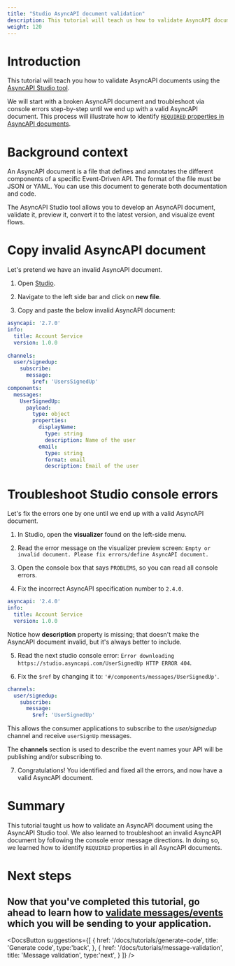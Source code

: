 ```yaml
---
title: "Studio AsyncAPI document validation"
description: This tutorial will teach us how to validate AsyncAPI documents using the AsyncAPI Studio tool.
weight: 120
---
```


# Introduction
This tutorial will teach you how to validate AsyncAPI documents using the [AsyncAPI Studio tool](https://studio.asyncapi.com/).

We will start with a broken AsyncAPI document and troubleshoot via console errors step-by-step until we end up with a valid AsyncAPI document. This process will illustrate how to identify [`REQUIRED` properties in AsyncAPI documents](https://www.asyncapi.com/docs/reference/specification/v2.5.0#A2SObject).

# Background context
An AsyncAPI document is a file that defines and annotates the different components of a specific Event-Driven API. The format of the file must be JSON or YAML. You can use this document to generate both documentation and code.

The AsyncAPI Studio tool allows you to develop an AsyncAPI document, validate it, preview it, convert it to the latest version, and visualize event flows.

# Copy invalid AsyncAPI document
Let's pretend we have an invalid AsyncAPI document.

1. Open [Studio](https://studio.asyncapi.com/).

2. Navigate to the left side bar and click on **new file**.

3. Copy and paste the below invalid AsyncAPI document:

```yaml
asyncapi: '2.7.0'
info:
  title: Account Service
  version: 1.0.0
  
channels:
  user/signedup:
    subscribe:
      message:
        $ref: 'UsersSignedUp'
components:
  messages:
    UserSignedUp:
      payload:
        type: object
        properties:
          displayName:
            type: string
            description: Name of the user
          email:
            type: string
            format: email
            description: Email of the user
 ``` 

# Troubleshoot Studio console errors
Let's fix the errors one by one until we end up with a valid AsyncAPI document.

1. In Studio, open the **visualizer** found on the left-side menu.
 
2. Read the error message on the visualizer preview screen: `Empty or invalid document. Please fix errors/define AsyncAPI document.`

3. Open the console box that says `PROBLEMS`, so you can read all console errors.

4. Fix the incorrect AsyncAPI specification number to `2.4.0`.
 
```yaml
asyncapi: '2.4.0'
info:
  title: Account Service
  version: 1.0.0
  ```

<Remember>
Notice how <b>description</b> property is missing; that doesn't make the AsyncAPI document invalid, but it's always better to include.
</Remember>

5. Read the next studio console error: `Error downloading https://studio.asyncapi.com/UserSignedUp HTTP ERROR 404`.


6. Fix the `$ref` by changing it to: `'#/components/messages/UserSignedUp'`.

```yaml
channels:
  user/signedup:
    subscribe:
      message:
        $ref: 'UserSignedUp'
```

This allows the consumer applications to subscribe to the _user/signedup_ channel and receive `userSignUp` messages. 

<Remember>
The <b>channels</b> section is used to describe the event names your API will be publishing and/or subscribing to.
</Remember>

7. Congratulations! You identified and fixed all the errors, and now have a valid AsyncAPI document.

# Summary
This tutorial taught us how to validate an AsyncAPI document using the AsyncAPI Studio tool. We also learned to troubleshoot an invalid AsyncAPI document by following the console error message directions. In doing so, we learned how to identify `REQUIRED` properties in all AsyncAPI documents.

# Next steps
Now that you've completed this tutorial, go ahead to learn how to [validate messages/events]() which you will be sending to your application.
---

<DocsButton
  suggestions={[
    {
      href: '/docs/tutorials/generate-code',
      title: 'Generate code',
      type:'back',
    },
    {
      href: '/docs/tutorials/message-validation',
      title: 'Message validation',
      type:'next',
    }
  ]}
/>
